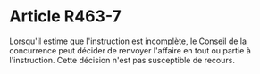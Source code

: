 # Article R463-7

<p>Lorsqu'il estime que l'instruction est incomplète, le Conseil de la concurrence peut décider de renvoyer l'affaire en tout ou partie à l'instruction. Cette décision n'est pas susceptible de recours.</p>